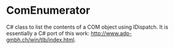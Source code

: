 # ComEnumerator
C# class to list the contents of a COM object using IDispatch.
It is essentially a C# port of this work: http://www.adp-gmbh.ch/win/tlb/index.html.

